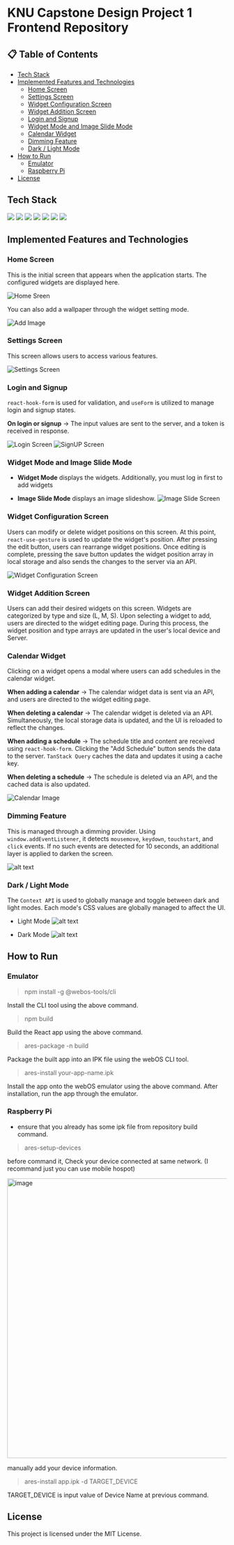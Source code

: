 # KNU Capstone Design Project 1 Frontend Repository

## 📋 Table of Contents
- [Tech Stack](#tech-stack)
- [Implemented Features and Technologies](#implemented-features-and-technologies)
  - [Home Screen](#home-screen)
  - [Settings Screen](#settings-screen)
  - [Widget Configuration Screen](#widget-configuration-screen)
  - [Widget Addition Screen](#widget-addition-screen)
  - [Login and Signup](#login-and-signup)
  - [Widget Mode and Image Slide Mode](#widget-mode-and-image-slide-mode)
  - [Calendar Widget](#calendar-widget)
  - [Dimming Feature](#dimming-feature)
  - [Dark / Light Mode](#dark--light-mode)
- [How to Run](#how-to-run)
  - [Emulator](#emulator)
  - [Raspberry Pi](#raspberry-pi)
- [License](#license)

## Tech Stack

<div>
<img src="https://img.shields.io/badge/React-61DAFB?style=for-the-badge&logo=React&logoColor=black">
<img src="https://img.shields.io/badge/Typescript-3178C6?style=for-the-badge&logo=Typescript&logoColor=white">
<img src="https://img.shields.io/badge/Emotion-black?style=for-the-badge&labelColor=white">
<img src="https://img.shields.io/badge/-TanStack%20Query-FF4154?style=for-the-badge&logo=react%20query&logoColor=white">
<img src="https://img.shields.io/badge/React%20Hook%20Form-%23EC5990.svg?style=for-the-badge&logo=reacthookform&logoColor=white">
<img src="https://img.shields.io/badge/✋ react use gesture-%23CC342D.svg?style=for-the-badge&logo=&logoColor=white">
<img src="https://img.shields.io/badge/webOS-a50034.svg?style=for-the-badge&logo=lg&logoColor=white">
<div/>

## Implemented Features and Technologies

### Home Screen

This is the initial screen that appears when the application starts. The configured widgets are displayed here.

![Home Sreen](/src//assets//docsImage/image-1.png)

You can also add a wallpaper through the widget setting mode.

![Add Image](/src//assets//docsImage/image-11.png)

### Settings Screen

This screen allows users to access various features.

![Settings Screen](/src//assets//docsImage/image-9.png)
### Login and Signup

`react-hook-form` is used for validation, and `useForm` is utilized to manage login and signup states.<br/>

**On login or signup** -> The input values are sent to the server, and a token is received in response.

![Login Screen](/src//assets//docsImage/image-3.png)
![SignUP Screen](/src//assets//docsImage/image-4.png)

### Widget Mode and Image Slide Mode

- **Widget Mode** displays the widgets. Additionally, you must log in first to add widgets <br/>

- **Image Slide Mode** displays an image slideshow.
![Image Slide Screen](/src//assets//docsImage/image-5.png)

### Widget Configuration Screen

Users can modify or delete widget positions on this screen. At this point, `react-use-gesture` is used to update the widget's position. After pressing the edit button, users can rearrange widget positions. Once editing is complete, pressing the save button updates the widget position array in local storage and also sends the changes to the server via an API.<br/>

![Widget Configuration Screen](/src//assets//docsImage/image-6.png)

### Widget Addition Screen

Users can add their desired widgets on this screen. Widgets are categorized by type and size (L, M, S). Upon selecting a widget to add, users are directed to the widget editing page. During this process, the widget position and type arrays are updated in the user's local device and Server.<br/>


### Calendar Widget

Clicking on a widget opens a modal where users can add schedules in the calendar widget.<br/>

**When adding a calendar** -> The calendar widget data is sent via an API, and users are directed to the widget editing page.<br/>

**When deleting a calendar** -> The calendar widget is deleted via an API. Simultaneously, the local storage data is updated, and the UI is reloaded to reflect the changes.<br/>

**When adding a schedule** -> The schedule title and content are received using `react-hook-form`. Clicking the "Add Schedule" button sends the data to the server. `TanStack Query` caches the data and updates it using a cache key.<br/>

**When deleting a schedule** -> The schedule is deleted via an API, and the cached data is also updated.<br/>

![Calendar Image](/src//assets//docsImage/image-7.png)

### Dimming Feature

This is managed through a dimming provider. Using `window.addEventListener`, it detects `mousemove`, `keydown`, `touchstart`, and `click` events. If no such events are detected for 10 seconds, an additional layer is applied to darken the screen.

![alt text](/src//assets//docsImage/image-8.png)

### Dark / Light Mode

The `Context API` is used to globally manage and toggle between dark and light modes. Each mode's CSS values are globally managed to affect the UI.

- Light Mode
![alt text](/src//assets//docsImage/image-9.png)

- Dark Mode
![alt text](/src//assets//docsImage/image-10.png)
## How to Run

### Emulator

> npm install -g @webos-tools/cli

Install the CLI tool using the above command.

> npm build

Build the React app using the above command.

> ares-package -n build

Package the built app into an IPK file using the webOS CLI tool.

> ares-install your-app-name.ipk

Install the app onto the webOS emulator using the above command. After installation, run the app through the emulator.

### Raspberry Pi

* ensure that you already has some ipk file from repository build command.

> ares-setup-devices

before command it, Check your device connected at same network. (I recommand just you can use mobile hospot)

<img width="642" alt="image" src="https://github.com/user-attachments/assets/812a4d48-75fb-431e-8b04-61f8c77c43b7">

manually add your device information.

> ares-install app.ipk -d TARGET_DEVICE

TARGET_DEVICE is input value of Device Name at previous command.

## License

This project is licensed under the MIT License.
